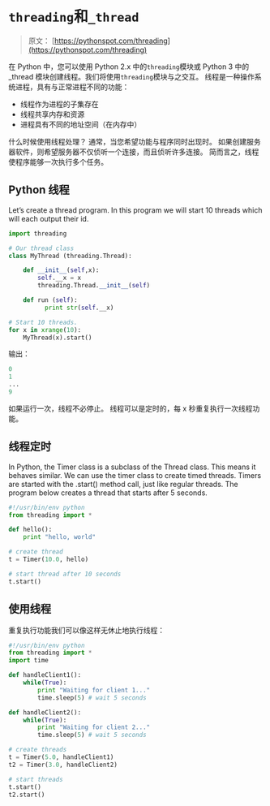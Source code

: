 # `threading`和`_thread`

> 原文： [https://pythonspot.com/threading](https://pythonspot.com/threading)

在 Python 中，您可以使用 Python 2.x 中的`threading`模块或 Python 3 中的 _thread 模块创建线程。我们将使用`threading`模块与之交互。
线程是一种操作系统进程，具有与正常进程不同的功能：

*   线程作为进程的子集存在
*   线程共享内存和资源
*   进程具有不同的地址空间（在内存中）

什么时候使用线程处理？ 通常，当您希望功能与程序同时出现时。 如果创建服务器软件，则希望服务器不仅侦听一个连接，而且侦听许多连接。 简而言之，线程使程序能够一次执行多个任务。

## Python 线程

Let’s create a thread program. In this program we will start 10 threads which will each output their id.

```py
import threading

# Our thread class
class MyThread (threading.Thread):

    def __init__(self,x):
        self.__x = x
        threading.Thread.__init__(self)

    def run (self):
          print str(self.__x)

# Start 10 threads.
for x in xrange(10):
    MyThread(x).start()

```

输出：

```py
0
1
...
9

```

如果运行一次，线程不必停止。 线程可以是定时的，每 x 秒重复执行一次线程功能。

## 线程定时

In Python, the Timer class is a subclass of the Thread class. This means it behaves similar. We can use the timer class to create timed threads. Timers are started with the .start() method call, just like regular threads. The program below creates a thread that starts after 5 seconds.

```py
#!/usr/bin/env python
from threading import *

def hello():
    print "hello, world"

# create thread
t = Timer(10.0, hello)

# start thread after 10 seconds
t.start()

```

## 使用线程


重复执行功能我们可以像这样无休止地执行线程：

```py
#!/usr/bin/env python
from threading import *
import time

def handleClient1():
    while(True):
        print "Waiting for client 1..."
        time.sleep(5) # wait 5 seconds      

def handleClient2():
    while(True):
        print "Waiting for client 2..."
        time.sleep(5) # wait 5 seconds

# create threads
t = Timer(5.0, handleClient1)
t2 = Timer(3.0, handleClient2)

# start threads
t.start()
t2.start()

```